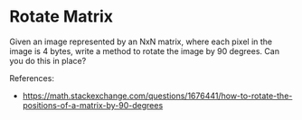 # Rotate Matrix

Given an image represented by an NxN matrix, where each pixel in the image is 4 bytes, write a method to rotate the image by 90 degrees. Can you do this in place?

References:
* https://math.stackexchange.com/questions/1676441/how-to-rotate-the-positions-of-a-matrix-by-90-degrees